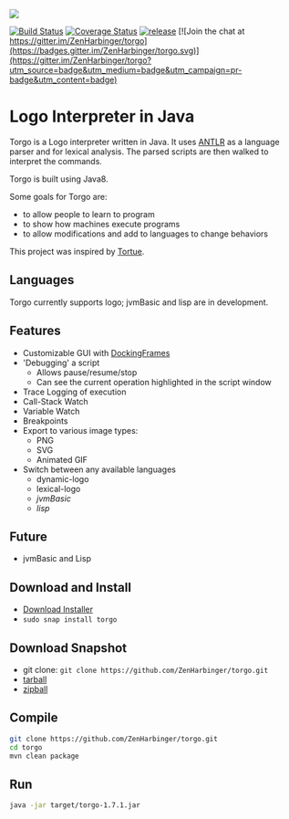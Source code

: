 ![](http://tros.org/torgo/tros-images/torgo-orange-and-green.svg)  

[![Build Status](https://circleci.com/gh/ZenHarbinger/torgo.svg?style=shield&circle-token=:circle-token)](https://circleci.com/gh/ZenHarbinger/torgo)
[![Coverage Status](https://codecov.io/github/ZenHarbinger/torgo/coverage.svg?branch=master)](https://codecov.io/github/ZenHarbinger/torgo)
[![release](https://github-release-version.herokuapp.com/github/ZenHarbinger/torgo/release.svg?style=flat)](https://github.com/ZenHarbinger/torgo/releases/latest)
[![Join the chat at https://gitter.im/ZenHarbinger/torgo](https://badges.gitter.im/ZenHarbinger/torgo.svg)](https://gitter.im/ZenHarbinger/torgo?utm_source=badge&utm_medium=badge&utm_campaign=pr-badge&utm_content=badge)

# Logo Interpreter in Java

Torgo is a Logo interpreter written in Java. It uses [ANTLR](http://www.antlr.org/) as a language parser and for lexical analysis. The parsed scripts are then walked to interpret the commands.

Torgo is built using Java8.

Some goals for Torgo are:

- to allow people to learn to program
- to show how machines execute programs
- to allow modifications and add to languages to change behaviors

This project was inspired by [Tortue](http://tortue.sourceforge.net/).

## Languages

Torgo currently supports logo; jvmBasic and lisp are in development.

## Features

- Customizable GUI with [DockingFrames](https://github.com/Benoker/DockingFrames)
- 'Debugging' a script
    - Allows pause/resume/stop
    - Can see the current operation highlighted in the script window
- Trace Logging of execution
- Call-Stack Watch
- Variable Watch
- Breakpoints
- Export to various image types:
    - PNG
    - SVG
    - Animated GIF
- Switch between any available languages
    - dynamic-logo
    - lexical-logo
    - *jvmBasic*
    - *lisp*

## Future

- jvmBasic and Lisp

## Download and Install

- [Download Installer](https://github.com/ZenHarbinger/torgo/releases/latest)
- `sudo snap install torgo`

## Download Snapshot

- git clone: `git clone https://github.com/ZenHarbinger/torgo.git`
- [tarball](https://github.com/ZenHarbinger/torgo/tarball/master)
- [zipball](https://github.com/ZenHarbinger/torgo/zipball/master)

## Compile

```sh
git clone https://github.com/ZenHarbinger/torgo.git
cd torgo
mvn clean package
```

## Run

```sh
java -jar target/torgo-1.7.1.jar
```

